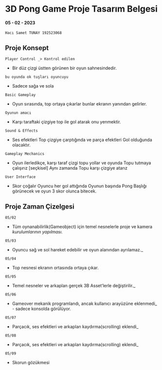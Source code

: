 # 3D Pong Game Proje Tasarım Belgesi

#### 05 - 02 - 2023

```
Hacı Samet TUNAY 192523068
```
## Proje Konsept



```
Player Control _> Kontrol edilen
```

- Bir düz çizgi üstten görünen bir oyun sahnesindedir.

```
bu oyunda ok tuşları oyuncuyu
```

- Sadece sağa ve sola


```
Basic Gameplay
```

- Oyun sırasında, top ortaya çıkarlar bunlar ekranın yanından gelirler.

```
Oyunun amacı
```

- Karşı taraftaki çizgiye top ile gol atarak onu yenmektir.


```
Sound & Effects
```

- Ses efektleri Top çizgiye çarptığında ve parça efektleri Gol olduğunda olacaktır.

```
Gameplay Mechanics
```


- Oyun ilerledikçe, karşı taraf çizgi topu yollar ve oyunda Topu tutmaya çalışırız [seçkisel] Aynı zamanda Topu karşı çizgiye atarız

```
User Interface
```


- Skor çoğalır Oyuncu her gol attığında Oyunun başında Pong Başlığı görünecek ve oyun 3 skor olunca bitecek.


## Proje Zaman Çizelgesi

```
05/02
```

- Tüm oynanabilirlik(Gameobject) için temel nesnelerle proje ve kamera
    _kurulumlarının yapılması._


```
05/03
```

- Oyuncu sağ ve sol hareket edebilir ve oyun alanından ayrılamaz._


```
05/04
```

- Top nesnesi ekranın ortasında ortaya çıkar.

```
05/05
```

- Temel nesneler ve arkaplan gerçek 3B Asset’lerle değiştirilir._

```
05/06
```

- Gameover mekanik programlandı, ancak kullanıcı arayüzüne eklenmedi_ -
    sadece konsolda görülüyor.

```
05/07
```

- Parçacık, ses efektleri ve arkaplan kaydırma(scrolling) eklendi_

```
05/08
```

- Parçacık, ses efektleri ve arkaplan kaydırma(scrolling) eklendi_

```
05/09
```

- Skorun gözükmesi


